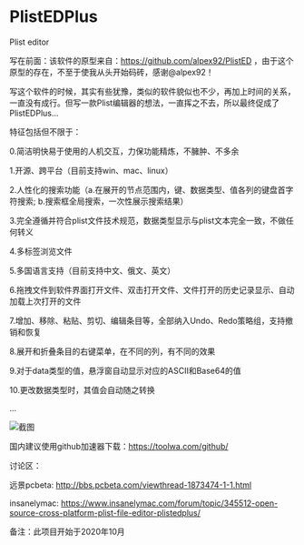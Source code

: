 # PlistEDPlus
Plist editor

写在前面：该软件的原型来自：https://github.com/alpex92/PlistED  ，由于这个原型的存在，不至于使我从头开始码砖，感谢@alpex92！

写这个软件的时候，其实有些犹豫，类似的软件貌似也不少，再加上时间的关系，一直没有成行。但写一款Plist编辑器的想法，一直挥之不去，所以最终促成了PlistEDPlus...

特征包括但不限于：

0.简洁明快易于使用的人机交互，力保功能精炼，不臃肿、不多余

1.开源、跨平台（目前支持win、mac、linux）

2.人性化的搜索功能（a.在展开的节点范围内，键、数据类型、值各列的键盘首字符搜索; b.搜索框全局搜索，一次性展示搜索结果）

3.完全遵循并符合plist文件技术规范，数据类型显示与plist文本完全一致，不做任何转义

4.多标签浏览文件

5.多国语言支持（目前支持中文、俄文、英文）

6.拖拽文件到软件界面打开文件、双击打开文件、文件打开的历史记录显示、自动加载上次打开的文件

7.增加、移除、粘贴、剪切、编辑条目等，全部纳入Undo、Redo策略组，支持撤销和恢复

8.展开和折叠条目的右键菜单，在不同的列，有不同的效果

9.对于data类型的值，悬浮窗自动显示对应的ASCII和Base64的值

10.更改数据类型时，其值会自动随之转换

...

![截图](https://github.com/ic005k/PlistEDPlus/blob/main/plist.png)

国内建议使用github加速器下载：https://toolwa.com/github/

讨论区：

远景pcbeta: http://bbs.pcbeta.com/viewthread-1873474-1-1.html

insanelymac: https://www.insanelymac.com/forum/topic/345512-open-source-cross-platform-plist-file-editor-plistedplus/

备注：此项目开始于2020年10月
